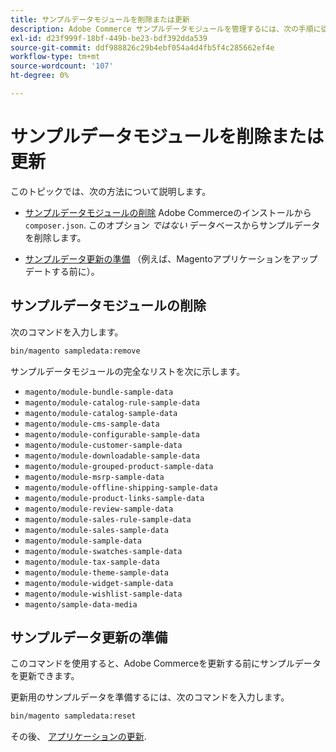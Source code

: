 ```yaml
---
title: サンプルデータモジュールを削除または更新
description: Adobe Commerce サンプルデータモジュールを管理するには、次の手順に従います。
exl-id: d23f999f-18bf-449b-be23-bdf392dda539
source-git-commit: ddf988826c29b4ebf054a4d4fb5f4c285662ef4e
workflow-type: tm+mt
source-wordcount: '107'
ht-degree: 0%

---
```


# サンプルデータモジュールを削除または更新

このトピックでは、次の方法について説明します。

* [サンプルデータモジュールの削除](#remove-sample-data-modules) Adobe Commerceのインストールから `composer.json`. このオプション *ではない* データベースからサンプルデータを削除します。

* [サンプルデータ更新の準備](#prepare-to-update-sample-data) （例えば、Magentoアプリケーションをアップデートする前に）。

## サンプルデータモジュールの削除

次のコマンドを入力します。

```bash
bin/magento sampledata:remove
```

サンプルデータモジュールの完全なリストを次に示します。

* `magento/module-bundle-sample-data`
* `magento/module-catalog-rule-sample-data`
* `magento/module-catalog-sample-data`
* `magento/module-cms-sample-data`
* `magento/module-configurable-sample-data`
* `magento/module-customer-sample-data`
* `magento/module-downloadable-sample-data`
* `magento/module-grouped-product-sample-data`
* `magento/module-msrp-sample-data`
* `magento/module-offline-shipping-sample-data`
* `magento/module-product-links-sample-data`
* `magento/module-review-sample-data`
* `magento/module-sales-rule-sample-data`
* `magento/module-sales-sample-data`
* `magento/module-sample-data`
* `magento/module-swatches-sample-data`
* `magento/module-tax-sample-data`
* `magento/module-theme-sample-data`
* `magento/module-widget-sample-data`
* `magento/module-wishlist-sample-data`
* `magento/sample-data-media`

## サンプルデータ更新の準備

このコマンドを使用すると、Adobe Commerceを更新する前にサンプルデータを更新できます。

更新用のサンプルデータを準備するには、次のコマンドを入力します。

```bash
bin/magento sampledata:reset
```

その後、 [アプリケーションの更新](../tutorials/uninstall.md#update-the-application).
